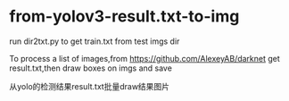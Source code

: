 # from-yolov3-result.txt-to-img
run dir2txt.py
to get train.txt from test imgs dir


To process a list of images,from https://github.com/AlexeyAB/darknet get result.txt,then draw boxes on imgs and save


从yolo的检测结果result.txt批量draw结果图片
